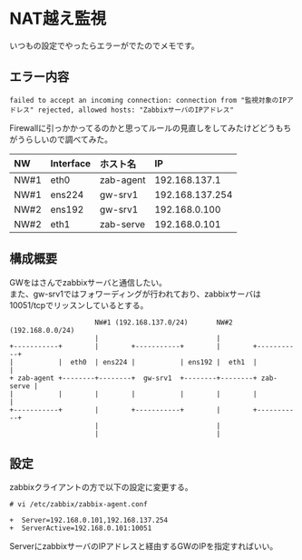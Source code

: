 # NAT越え監視
いつもの設定でやったらエラーがでたのでメモです。
## エラー内容
```
failed to accept an incoming connection: connection from "監視対象のIPアドレス" rejected, allowed hosts: "ZabbixサーバのIPアドレス"
```
Firewallに引っかかってるのかと思ってルールの見直しをしてみたけどどうもちがうらしいので調べてみた。

|NW|Interface|ホスト名|IP|
|:---|:---|:---|:---|
|NW#1|eth0|zab-agent|192.168.137.1|
|NW#1|ens224|gw-srv1|192.168.137.254|
|NW#2|ens192|gw-srv1|192.168.0.100|
|NW#2|eth1|zab-serve|192.168.0.101|

## 構成概要
GWをはさんでzabbixサーバと通信したい。  
また、gw-srv1ではフォワーディングが行われており、zabbixサーバは10051/tcpでリッスンしているとする。
```
                     NW#1 (192.168.137.0/24)       NW#2 (192.168.0.0/24)
                     |                             |
+-----------+        |        +-----------+        |        +-----------+
|           |  eth0  | ens224 |           | ens192 |  eth1  |           |
+ zab-agent +--------+--------+  gw-srv1  +--------+--------+ zab-serve |
|           |        |        |           |        |        |           |
+-----------+        |        +-----------+        |        +-----------+
                     |                             |
                     |                             |
```
## 設定
zabbixクライアントの方で以下の設定に変更する。
```
# vi /etc/zabbix/zabbix-agent.conf
```
```
+  Server=192.168.0.101,192.168.137.254
+  ServerActive=192.168.0.101:10051
```
ServerにzabbixサーバのIPアドレスと経由するGWのIPを指定すればいい。

